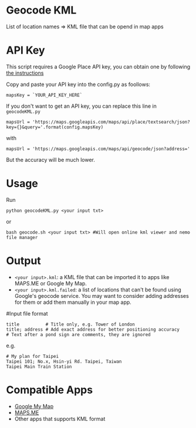 Geocode KML
=================
List of location names => KML file that can be opend in map apps

# API Key
This script requires a Google Place API key, you can obtain one by following [the instructions](https://developers.google.com/places/web-service/get-api-key)

Copy and paste your API key into the config.py as foollows:

```
mapsKey = `YOUR_API_KEY_HERE`
```
If you don't want to get an API key, you can replace this line in `geocodeKML.py`

```
mapsUrl = 'https://maps.googleapis.com/maps/api/place/textsearch/json?key={}&query='.format(config.mapsKey)
```
  with

```
mapsUrl = 'https://maps.googleapis.com/maps/api/geocode/json?address='
```

But the accuracy will be much lower.

# Usage

Run

```
python geocodeKML.py <your input txt>
```

or

```
bash geocode.sh <your input txt> #Will open online kml viewer and nemo file manager
```
# Output
* `<your input>.kml`: a KML file that can be imported it to apps like MAPS.ME or Google My Map.
* `<your input>.kml.failed`: a list of locations that can't be found using Google's geocode service. You may want to consider adding addresses for them or add them manually in your map app.

#Input file format

```
title          # Title only, e.g. Tower of London
title; address # Add exact address for better positioning accuracy
# Text after a pond sign are comments, they are ignored
```

e.g.
```
# My plan for Taipei 
Taipei 101; No.x, Hsin-yi Rd. Taipei, Taiwan
Taipei Main Train Station 
```


# Compatible Apps
* [Google My Map](https://www.google.com/mymaps/?hl=en_US&app=mp)
* [MAPS.ME](http://maps.me/en/home)
* Other apps that supports KML format

